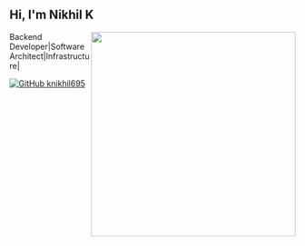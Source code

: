 <h2> Hi, I'm Nikhil K </h2>

<img align='right' src="https://github-readme-stats.vercel.app/api?username=knikhil42&count_private=true&show_icons=true&theme=cobalt" width="360">

<p>
  
Backend Developer|Software Architect|Infrastructure|

</p>


[![GitHub knikhil695](https://img.shields.io/github/followers/knikhil42?label=follow%20github&style=flat-square)](https://github.com/knikhil42)

<br>
